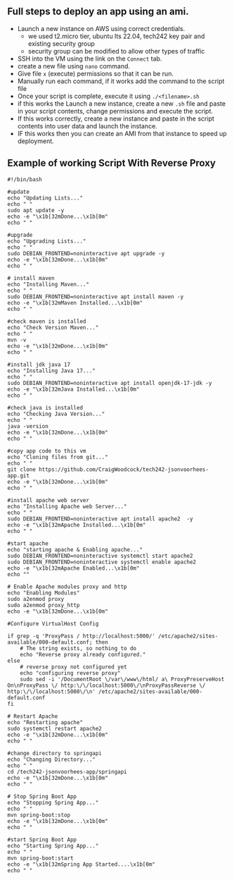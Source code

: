 ## Full steps to deploy an app using an ami.

- Launch a new instance on AWS using correct credentials.
  - we used t2.micro tier, ubuntu lts 22.04, tech242 key pair and existing security group
  - security group can be modified to allow other types of traffic 
-  SSH into the VM using the link on the `Connect` tab.
-  create a new file using `nano` command.
-  Give file `x` (execute) permissions so that it can be run.
-  Manually run each command, if it works add the command to the script file
-  Once your script is complete, execute it using `./<filename>.sh`
-  if this works the Launch a new instance, create a new `.sh` file and paste in your script contents, change permissions and execute the script.
-  If this works correctly, create a new instance and paste in the script contents into user data and launch the instance.
-  IF this works then you can create an AMI from that instance to speed up deployment.

## Example of working Script With Reverse Proxy
```
#!/bin/bash

#update
echo "Updating Lists..."
echo " "
sudo apt update -y
echo -e "\x1b[32mDone...\x1b[0m"
echo " "

#upgrade
echo "Upgrading Lists..."
echo " "
sudo DEBIAN_FRONTEND=noninteractive apt upgrade -y
echo -e "\x1b[32mDone...\x1b[0m"
echo " "

# install maven
echo "Installing Maven..."
echo " "
sudo DEBIAN_FRONTEND=noninteractive apt install maven -y
echo -e "\x1b[32mMaven Installed...\x1b[0m"
echo " "

#check maven is installed
echo "Check Version Maven..."
echo " "
mvn -v
echo -e "\x1b[32mDone...\x1b[0m"
echo " "

#install jdk java 17
echo "Installing Java 17..."
echo " "
sudo DEBIAN_FRONTEND=noninteractive apt install openjdk-17-jdk -y
echo -e "\x1b[32mJava Installed...\x1b[0m"
echo " "

#check java is installed
echo "Checking Java Version..."
echo " "
java -version
echo -e "\x1b[32mDone...\x1b[0m"
echo " "

#copy app code to this vm
echo "Cloning files from git..."
echo " "
git clone https://github.com/CraigWoodcock/tech242-jsonvoorhees-app.git
echo -e "\x1b[32mDone...\x1b[0m"
echo " "

#install apache web server
echo "Installing Apache web Server..."
echo " "
sudo DEBIAN_FRONTEND=noninteractive apt install apache2  -y
echo -e "\x1b[32mApache Installed...\x1b[0m"
echo " "

#start apache
echo "starting apache & Enabling apache..."
sudo DEBIAN_FRONTEND=noninteractive systemctl start apache2
sudo DEBIAN_FRONTEND=noninteractive systemctl enable apache2
echo -e "\x1b[32mApache Enabled...\x1b[0m"
echo ""

# Enable Apache modules proxy and http
echo "Enabling Modules"
sudo a2enmod proxy
sudo a2enmod proxy_http
echo -e "\x1b[32mDone...\x1b[0m"

#Configure VirtualHost Config

if grep -q 'ProxyPass / http://localhost:5000/' /etc/apache2/sites-available/000-default.conf; then
    # The string exists, so nothing to do
    echo "Reverse proxy already configured."
else
    # reverse proxy not configured yet
    echo "configuring reverse proxy"
    sudo sed -i '/DocumentRoot \/var\/www\/html/ a\ ProxyPreserveHost On\nProxyPass \/ http:\/\/localhost:5000\/\nProxyPassReverse \/ http:\/\/localhost:5000\/\n' /etc/apache2/sites-available/000-default.conf
fi

# Restart Apache
echo "Restarting apache"
sudo systemctl restart apache2
echo -e "\x1b[32mDone...\x1b[0m"
echo " "

#change directory to springapi
echo "Changing Directory..."
echo " "
cd /tech242-jsonvoorhees-app/springapi
echo -e "\x1b[32mDone...\x1b[0m"
echo " "

# Stop Spring Boot App
echo "Stopping Spring App..."
echo " "
mvn spring-boot:stop
echo -e "\x1b[32mDone...\x1b[0m"
echo " "

#start Spring Boot App
echo "Starting Spring App..."
echo " "
mvn spring-boot:start
echo -e "\x1b[32mSpring App Started....\x1b[0m"
echo " "
```